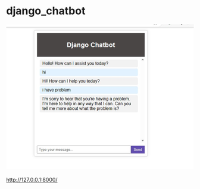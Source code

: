 # django_chatbot

![Django Chatbot](https://raw.githubusercontent.com/Shymaa2611/django_chatbot/919e0530fab8886a84731c34bedf6f94630db3d4/django_chatbot.jpg)
<br><br>
http://127.0.0.1:8000/
